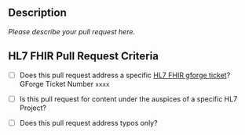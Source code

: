 ## Description

_Please describe your pull request here._

## HL7 FHIR Pull Request Criteria

- [ ] Does this pull request address a specific [HL7 FHIR gforge ticket](https://gforge.hl7.org/gf/project/fhir/tracker/?action=TrackerItemBrowse&tracker_id=677)? GForge Ticket Number `xxxx`
- [ ] Is this pull request for content under the auspices of a specific HL7 Project?
- [ ] Does this pull request address typos only?

